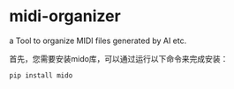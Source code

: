 # midi-organizer
a Tool to organize MIDI files generated by AI etc.

首先，您需要安装mido库，可以通过运行以下命令来完成安装：  
```bash
pip install mido
```
